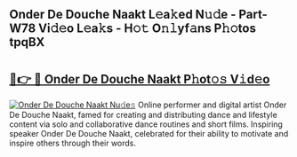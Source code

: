 ## Onder De Douche Naakt L𝚎a𝚔ed N𝚞𝚍e - Part-W78 Vi𝚍𝚎o L𝚎a𝚔s - H𝚘𝚝 O𝚗𝚕yf𝚊ns P𝚑𝚘tos tpqBX

# <h2><a href="http://kfcj56.oniu.top/?m=Onder+De+Douche+Naakt">🔗👉 🔴 Onder De Douche Naakt P𝚑ot𝚘𝚜 V𝚒d𝚎o</a></h2>

[![Onder De Douche Naakt Nu𝚍e𝚜](https://i.imgur.com/0qMVB7G.gif)](http://kfcj56.oniu.top/?m=Onder+De+Douche+Naakt)
Online performer and digital artist Onder De Douche Naakt, famed for creating and distributing dance and lifestyle content via solo and collaborative dance routines and short films. Inspiring speaker Onder De Douche Naakt, celebrated for their ability to motivate and inspire others through their words.  
